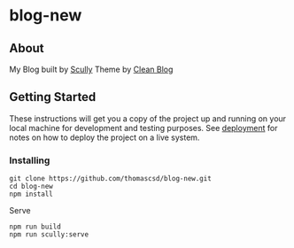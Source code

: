 # blog-new


## About <a name = "about"></a>

My Blog built by [Scully](https://scully.io/)
Theme by [Clean Blog](https://startbootstrap.com/template-overviews/clean-blog/)

## Getting Started <a name = "getting_started"></a>

These instructions will get you a copy of the project up and running on your local machine for development and testing purposes. See [deployment](#deployment) for notes on how to deploy the project on a live system.

### Installing

```
git clone https://github.com/thomascsd/blog-new.git
cd blog-new
npm install
```

Serve
```
npm run build
npm run scully:serve
```


